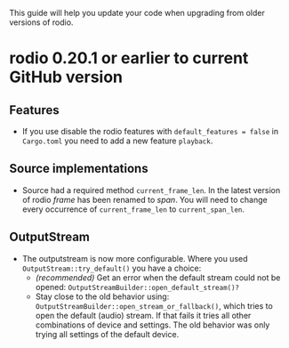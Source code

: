 This guide will help you update your code when upgrading from older versions of rodio.

# rodio 0.20.1 or earlier to current GitHub version

## Features
- If you use disable the rodio features with `default_features = false` in
  `Cargo.toml` you need to add a new feature `playback`.

## Source implementations
- Source had a required method `current_frame_len`. In the latest version of rodio *frame* has been renamed to *span*. You will need to change every occurrence of `current_frame_len` to `current_span_len`.

## OutputStream
- The outputstream is now more configurable. Where you used `OutputStream::try_default()` you have a choice:
    - *(recommended)* Get an error when the default stream could not be opened: `OutputStreamBuilder::open_default_stream()?`
    - Stay close to the old behavior using:
      `OutputStreamBuilder::open_stream_or_fallback()`, which tries to open the
      default (audio) stream. If that fails it tries all other combinations of
      device and settings. The old behavior was only trying all settings of the
      default device.
